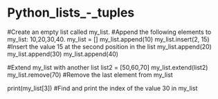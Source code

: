 # Python_lists_-_tuples
#Create an empty list called my_list.
#Append the following elements to my_list: 10,20,30,40.
my_list = []
my_list.append(10)
my_list.insert(2, 15) #Insert the value 15 at the second position in the list
my_list.append(20)
my_list.append(30)
my_list.append(40)

#Extend my_list with another list
list2 = [50,60,70]
my_list.extend(list2)
my_list.remove(70) #Remove the last element from my_list

print(my_list[3]) #Find and print the index of the value 30 in my_list




